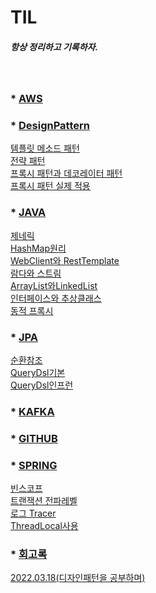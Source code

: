 # TIL

##### 항상 정리하고 기록하자.

<br/>

### * [AWS](AWS)


### * [DesignPattern](DesignPattern)
  
  [템플릿 메소드 패턴](DesignPattern/TemplatePattern/템플릿메서드패턴.md)  
  [전략 패턴](DesignPattern/StrategyPattern/전략패턴.md)
  <br/>[프록시 패턴과 데코레이터 패턴](DesignPattern/ProxyPattern/프록시패턴.md)
  <br/>[프록시 패턴 실제 적용](DesignPattern/applyProxy/프록시패턴적용.md)

### * [JAVA](JAVA11)

  [제네릭](JAVA11/Generic/제네릭.md)
<br/>
  [HashMap원리](JAVA11/HashMap/HashMap.md)
<br/>
  [WebClient와 RestTemplate](JAVA11/HttpClientRestTemplate/WebClientRestTemplate.md)
<br/>
  [람다와 스트림](JAVA11/람다와스트림/람다와스트림.md)
<br/>
  [ArrayList와LinkedList](JAVA11/어레이와링크드리스트/어레이와링크드리스트.md)
<br/>
  [인터페이스와 추상클래스](JAVA11/인터페이스와추상클래스/인터페이스와추상클래스.md)
<br/> 
  [동적 프록시](JAVA11/DynamicProxy)


### * [JPA](JPA)

  [순환참조](JPA/Recursive/순환참조.md)
<br/>
  [QueryDsl기본](JPA/QueryDslBasic/QueryDslBasic.md)
<br/>
  [QueryDsl인프런](JPA/QueryDslInflearn)

### * [KAFKA](KAFKA)


### * [GITHUB](GITHUB)

### * [SPRING](SPRING)

  [빈스코프](SPRING/BeanScope)
  <br/>
  [트랜잭션 전파레벨](SPRING/TransactionProgation/Progation.md) 
  <br/>
  [로그 Tracer](SPRING/LogTrace)
  <br/>
  [ThreadLocal사용](SPRING/ThreadLocal/ThreadLocal.md)

### * [회고록](회고)

  [2022.03.18(디자인패턴을 공부하며)](회고/2022.03.18(디자인패턴을%20공부하며).md)
